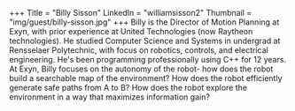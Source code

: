 +++
Title = "Billy Sisson"
LinkedIn = "williamsisson2"
Thumbnail = "img/guest/billy-sisson.jpg"
+++
Billy is the Director of Motion Planning at Exyn, with prior experience at United Technologies (now Raytheon technologies).  He studied Computer Science and Systems in undergrad at Rensselaer Polytechnic, with focus on robotics, controls, and electrical engineering.  He's been programming professionally using C++ for 12 years.
At Exyn, Billy focuses on the autonomy of the robot- how does the robot build a searchable map of the environment? How does the robot efficiently generate safe paths from A to B? How does the robot explore the environment in a way that maximizes information gain?